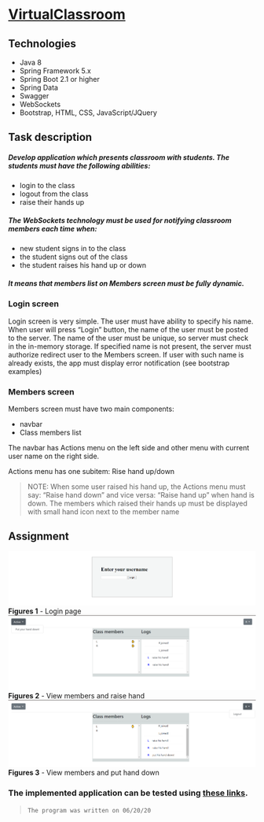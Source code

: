# [VirtualClassroom](https://virtual--classroom.herokuapp.com/)

## Technologies
- Java 8
- Spring Framework 5.x
- Spring Boot 2.1 or higher
- Spring Data
- Swagger
- WebSockets
- Bootstrap, HTML, CSS, JavaScript/JQuery

## Task description 

##### Develop application which presents classroom with students. The students must have the following abilities: 
- login to the class
- logout from the class
- raise their hands up

##### The WebSockets technology must be used for notifying classroom members each time when:
- new student signs in to the class
- the student signs out of the class
- the student raises his hand up or down

##### It means that members list on Members screen must be fully dynamic.

### Login screen

Login screen is very simple. The user must have ability to specify his name. When user will
press “Login” button, the name of the user must be posted to the server. The name of the user
must be unique, so server must check in the in-memory storage. If specified name is not present,
the server must authorize redirect user to the Members screen. If user with such name is already
exists, the app must display error notification (see bootstrap examples) 

### Members screen 

Members screen must have two main components:
- navbar
- Class members list

The navbar has Actions menu on the left side and other menu with current user name on the right
side.

Actions menu has one subitem:
Rise hand up/down

> NOTE: When some user raised his hand up, the Actions menu must say: “Raise hand down” and vice versa: “Raise hand up” when hand is down.
The members which raised their hands up must be displayed with small hand icon next to the member name

## Assignment

![Login](images/login.png)
**Figures 1** - Login page
![members_1](images/members_1.png)
**Figures 2** - View members and raise hand
![members_2](images/members_2.png)
**Figures 3** - View members and put hand down


### The implemented application can be tested using [these links](https://virtual--classroom.herokuapp.com/).
>`The program was written on 06/20/20`
